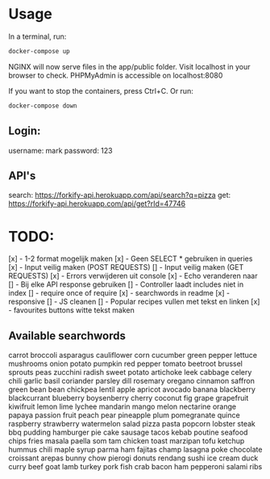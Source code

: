 # Usage

In a terminal, run:

```bash
docker-compose up
```

NGINX will now serve files in the app/public folder. Visit localhost in your browser to check.
PHPMyAdmin is accessible on localhost:8080

If you want to stop the containers, press Ctrl+C.
Or run:

```bash
docker-compose down
```

## Login:

username: mark
password: 123

## API's

search: https://forkify-api.herokuapp.com/api/search?q=pizza
get: https://forkify-api.herokuapp.com/api/get?rId=47746

# TODO:

[x] - 1-2 format mogelijk maken
[x] - Geen SELECT * gebruiken in queries
[x] - Input veilig maken (POST REQUESTS)
[] - Input veilig maken (GET REQUESTS)
[x] - Errors verwijderen uit console
[x] - Echo veranderen naar <?= ?>
[] - Bij elke API response gebruiken
[] - Controller laadt includes niet in index
[] - require once of require
[x] - searchwords in readme
[x] - responsive
[] - JS cleanen
[] - Popular recipes vullen met tekst en linken
[x] - favourites buttons witte tekst maken

## Available searchwords
carrot
broccoli
asparagus
cauliflower
corn
cucumber
green pepper
lettuce
mushrooms
onion
potato
pumpkin
red pepper
tomato
beetroot
brussel sprouts
peas
zucchini
radish
sweet potato
artichoke
leek
cabbage
celery
chili
garlic
basil
coriander
parsley
dill
rosemary
oregano
cinnamon
saffron
green bean
bean
chickpea
lentil
apple
apricot
avocado
banana
blackberry
blackcurrant
blueberry
boysenberry
cherry
coconut
fig
grape
grapefruit
kiwifruit
lemon
lime
lychee
mandarin
mango
melon
nectarine
orange
papaya
passion fruit
peach
pear
pineapple
plum
pomegranate
quince
raspberry
strawberry
watermelon
salad
pizza
pasta
popcorn
lobster
steak
bbq
pudding
hamburger
pie
cake
sausage
tacos
kebab
poutine
seafood
chips
fries
masala
paella
som tam
chicken
toast
marzipan
tofu
ketchup
hummus
chili
maple syrup
parma ham
fajitas
champ
lasagna
poke
chocolate
croissant
arepas
bunny chow
pierogi
donuts
rendang
sushi
ice cream
duck
curry
beef
goat
lamb
turkey
pork
fish
crab
bacon
ham
pepperoni
salami
ribs
